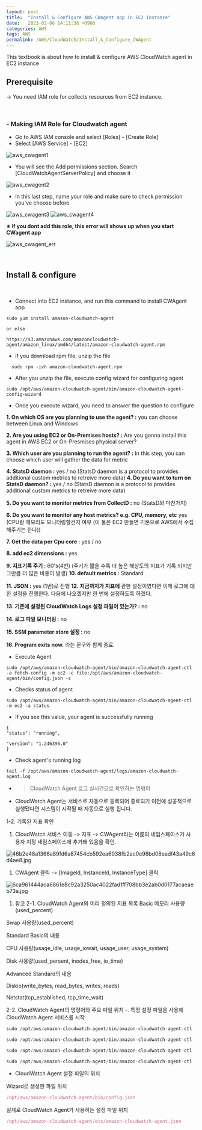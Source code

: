 ```yaml
---
layout: post
title:  "Install & Configure AWS CWagent app in EC2 Instance"
date:   2023-02-06 14:11:38 +0900
categories: AWS
tags: AWS
permalink: /AWS/CloudWatch/Install_&_Configure_CWAgent
---
```

This textbook is about how to install & configure AWS CloudWatch agent in EC2 instance

## Prerequisite 

-> You need IAM role for collects resources from EC2 instance.

<br>

### -  Making IAM Role for Cloudwatch agent

- Go to AWS IAM console and select [Roles] - [Create Role]
- Select [AWS Service] - [EC2]

![aws_cwagent1](/assets/aws/cwagent/aws_cwagent1.png)

- You will see the Add permissions section. Search [CloudWatchAgentServerPolicy] and choose it

![aws_cwagent2](/assets/aws/cwagent/aws_cwagent2.png)

- In this last step, name your role and make sure to check permission you've choose before
  
![aws_cwagent3](/assets/aws/cwagent/aws_cwagent3.png)
![aws_cwagent4](/assets/aws/cwagent/aws_cwagent4.png)

**※ If you dont add this role, this error will shows up when you start CWagent app**

![aws_cwagent_err](/assets/aws/cwagent/aws_cwagent_error.jpg)

<br>

## Install & configure

<BR>

- Connect into EC2 instance, and run this command to install CWAgent app

```
sudo yum install amazon-cloudwatch-agent

or else

https://s3.amazonaws.com/amazoncloudwatch-agent/amazon_linux/amd64/latest/amazon-cloudwatch-agent.rpm
```
- if you download rpm file, unzip the file 
```
  sudo rpm -ivh amazon-cloudwatch-agent.rpm 
```

- After you unzip the file, execute config wizard for configuring agent

```
sudo /opt/aws/amazon-cloudwatch-agent/bin/amazon-cloudwatch-agent-config-wizard 
```

- Once you execute wizard, you need to answer the question to configure

**1. On which OS are you planning to use the agent? :** you can choose between Linux and Windows

**2. Are you using EC2 or On-Premises hosts? :** Are you gonna install this agent in AWS EC2 or On-Presmises physical server?

**3. Which user are you planning to run the agent? :** In this step, you can choose which user will gather the data for metric

**4. StatsD daemon :** yes / no (StatsD daemon is a protocol to provides additional custom metrics to retreive more data)
**4. Do you want to turn on StatsD daemon? :** yes / no (StatsD daemon is a protocol to provides additional custom metrics to retreive more data)

**5. Do you want to monitor metrics from CollectD :** no (StatsD와 마찬가지)

**6. Do you want to monitor any host metrics? e.g. CPU, memory, etc** yes (CPU랑 메모리도 모니터링할건지 여부 (이 둘은 EC2 만들면 기본으로 AWS에서 수집해주기는 한다))

**7. Get the data per Cpu core :** yes / no

**8. add ec2 dimensions :** yes

**9. 지표기록 주기 :** 60's(4번) (주기가 짧을 수록 더 높은 해상도의 지표가 기록 되지만 그만큼 더 많은 비용이 발생)
**10. default metrics :** Standard

**11. JSON :** yes (1번)로 진행
**12. 지금까지가 지표에** 관한 설정이였다면 이제 로그에 대한 설정을 진행한다. 다음에 나오겠지만 한 번에 설정하도록 하겠다.

**13. 기존에 설정된 CloudWatch Logs 설정 파일이 있는가? :** no

**14. 로그 파일 모니터링 :** no

**15. SSM parameter store 설정 :** no

**16. Program exits now.** 라는 문구와 함께 종료.


- Execute Agent

```
sudo /opt/aws/amazon-cloudwatch-agent/bin/amazon-cloudwatch-agent-ctl -a fetch-config -m ec2 -c file:/opt/aws/amazon-cloudwatch-agent/bin/config.json -s
```

- Checks status of agent

```
sudo /opt/aws/amazon-cloudwatch-agent/bin/amazon-cloudwatch-agent-ctl -m ec2 -a status
```

- If you see this value, your agent is successfully running
  
```
{
"status": "running",

"version": "1.246396.0"
}
```

- Check agent's running log

```
tail -f /opt/aws/amazon-cloudwatch-agent/logs/amazon-cloudwatch-agent.log
```

- > CloudWatch Agent 로그 실시간으로 확인하는 명령어
- CloudWatch Agent는 서비스로 자동으로 등록되어 종료되기 이전에 성공적으로 실행됐다면 시스템이 시작될 때 자동으로 실행 됩니다.

1-2. 기록된 지표 확인

1. CloudWatch 서비스 이동 -> 지표 -> CWAgent라는 이름의 네임스페이스가 사용자 지정 네임스페이스에 추가돼 있음을 확인.

![46b2e48a1366a89fd6a87454cb592ea6038fb2ac0e96bd08eadf43a49c6d4ae8.jpg](AWS%20CWagent%20%E1%84%89%E1%85%A5%E1%86%AF%E1%84%8E%E1%85%B5%20e31d937056c64e8b85d2574120c758af/46b2e48a1366a89fd6a87454cb592ea6038fb2ac0e96bd08eadf43a49c6d4ae8.jpg)

1. CWAgent 클릭 -> [Imageld, InstanceId, InstanceType] 클릭

![6ca961444aca6861e8c92a3250ac4022fad1ff708bb3e2ab0d0177acaeaeb73a.jpg](AWS%20CWagent%20%E1%84%89%E1%85%A5%E1%86%AF%E1%84%8E%E1%85%B5%20e31d937056c64e8b85d2574120c758af/6ca961444aca6861e8c92a3250ac4022fad1ff708bb3e2ab0d0177acaeaeb73a.jpg)

1. 참고 2-1. CloudWatch Agent의 미리 정의된 지표 목록 Basic 메모리 사용량(used_percent)

Swap 사용량(used_percent)

Standard Basic의 내용

CPU 사용량(usage_idle, usage_iowait, usage_user, usage_system)

Disk 사용량(used_persent, inodes_free, io_time)

Advanced Standard의 내용

Diskio(write_bytes, read_bytes, writes, reads)

Netstat(tcp_established, tcp_time_wait)

2-2. CloudWatch Agent의 명령어와 주요 파일 위치 -. 특정 설정 파일을 사용해 CloudWatch Agent 서비스를 시작

```jsx
sudo /opt/aws/amazon-cloudwatch-agent/bin/amazon-cloudwatch-agent-ctl -a fetch-config -m ec2 -c file:[설정파일] -s 예시로 사용한 설정파일은 /opt/aws/amazon-cloudwatch-agent/bin/config.json 임을 알 수 있다.
```

```jsx
sudo /opt/aws/amazon-cloudwatch-agent/bin/amazon-cloudwatch-agent-ctl -m ec2 -a start -> CloudWatch Agent 서비스 시작
```

```jsx
sudo /opt/aws/amazon-cloudwatch-agent/bin/amazon-cloudwatch-agent-ctl -m ec2 -a stop -> CloudWatch Agent 서비스 중지
```

```jsx
sudo /opt/aws/amazon-cloudwatch-agent/bin/amazon-cloudwatch-agent-ctl -m ec2 -a status -> CloudWatch Agent 서비스 상태 조회
```

- CloudWatch Agent 설정 파일의 위치

Wizard로 생성한 파일 위치 

```jsx
/opt/aws/amazon-cloudwatch-agent/bin/config.json
```

실제로 CloudWatch Agent가 사용하는 설정 파일 위치

```jsx
/opt/aws/amazon-cloudwatch-agent/etc/amazon-cloudwatch-agent.json
```